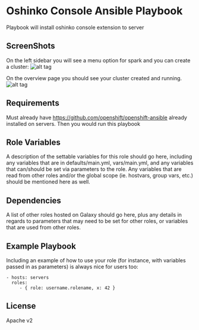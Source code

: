 Oshinko Console Ansible Playbook
=========

Playbook will install oshinko console extension to server


## ScreenShots

On the left sidebar you will see a menu option for spark and you can create a cluster:
![alt tag](https://raw.githubusercontent.com/zmhassan/oshinko-spark-ansible/master/images/Oshinko-Ansible-1.png)

On the overview page you should see your cluster created and running.
![alt tag](https://raw.githubusercontent.com/zmhassan/oshinko-spark-ansible/master/images/Oshinko-Ansible-2.png)

Requirements
------------

Must already have https://github.com/openshift/openshift-ansible already
installed on servers. Then you would run this playbook

Role Variables
--------------

A description of the settable variables for this role should go here, including any variables that are in defaults/main.yml, vars/main.yml, and any variables that can/should be set via parameters to the role. Any variables that are read from other roles and/or the global scope (ie. hostvars, group vars, etc.) should be mentioned here as well.

Dependencies
------------

A list of other roles hosted on Galaxy should go here, plus any details in regards to parameters that may need to be set for other roles, or variables that are used from other roles.

Example Playbook
----------------

Including an example of how to use your role (for instance, with variables passed in as parameters) is always nice for users too:

    - hosts: servers
      roles:
         - { role: username.rolename, x: 42 }

License
-------

Apache v2
